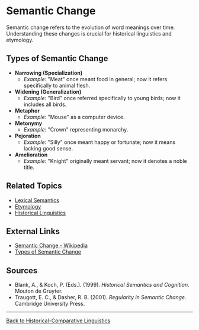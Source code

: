 # Semantic Change

Semantic change refers to the evolution of word meanings over time. Understanding these changes is crucial for historical linguistics and etymology.

## Types of Semantic Change

- **Narrowing (Specialization)**
  - *Example*: "Meat" once meant food in general; now it refers specifically to animal flesh.
- **Widening (Generalization)**
  - *Example*: "Bird" once referred specifically to young birds; now it includes all birds.
- **Metaphor**
  - *Example*: "Mouse" as a computer device.
- **Metonymy**
  - *Example*: "Crown" representing monarchy.
- **Pejoration**
  - *Example*: "Silly" once meant happy or fortunate; now it means lacking good sense.
- **Amelioration**
  - *Example*: "Knight" originally meant servant; now it denotes a noble title.

## Related Topics

- [Lexical Semantics](../../Language/Inner-Structure/Semantics/Lexical-Semantics.md)
- [Etymology](Etymology.md)
- [Historical Linguistics](../Historical-Comparative-Linguistics.md)

## External Links

- [Semantic Change - Wikipedia](https://en.wikipedia.org/wiki/Semantic_change)
- [Types of Semantic Change](https://glottopedia.org/wiki/Semantic_change)

## Sources

- Blank, A., & Koch, P. (Eds.). (1999). *Historical Semantics and Cognition*. Mouton de Gruyter.
- Traugott, E. C., & Dasher, R. B. (2001). *Regularity in Semantic Change*. Cambridge University Press.

---

[Back to Historical-Comparative Linguistics](../README.md)
